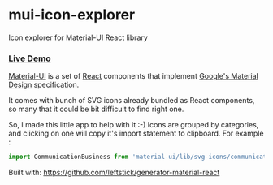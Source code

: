# mui-icon-explorer
Icon explorer for Material-UI React library
### [Live Demo](http://golle404.github.io/mui-icon-explorer/)
[Material-UI](http://www.material-ui.com/) is a set of [React](http://facebook.github.io/react/) components that implement [Google's Material Design](https://www.google.com/design/spec/material-design/introduction.html) specification.

It comes with bunch of SVG icons already bundled as React components, so many that it could be bit difficult to find right one.

So, I made this little app to help with it :-) Icons are grouped by categories, and clicking on one will copy it's import statement to clipboard.
For example :   
```javascript
import CommunicationBusiness from 'material-ui/lib/svg-icons/communication/business'
```
Built with: https://github.com/leftstick/generator-material-react
